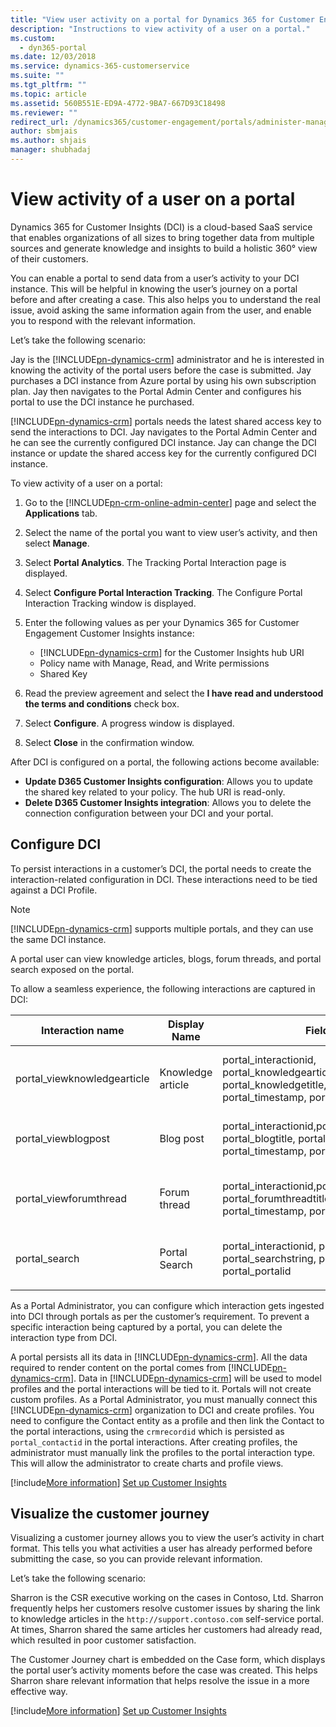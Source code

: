 ```yaml
---
title: "View user activity on a portal for Dynamics 365 for Customer Engagement | MicrosoftDocs"
description: "Instructions to view activity of a user on a portal."
ms.custom:
  - dyn365-portal
ms.date: 12/03/2018
ms.service: dynamics-365-customerservice
ms.suite: ""
ms.tgt_pltfrm: ""
ms.topic: article
ms.assetid: 560B551E-ED9A-4772-9BA7-667D93C18498
ms.reviewer: ""
redirect_url: /dynamics365/customer-engagement/portals/administer-manage-portal-dynamics-365
author: sbmjais
ms.author: shjais
manager: shubhadaj
---
```


# View activity of a user on a portal
Dynamics 365 for Customer Insights (DCI) is a cloud-based SaaS service that enables organizations of all sizes to bring together data from multiple sources and generate knowledge and insights to build a holistic 360° view of their customers.

You can enable a portal to send data from a user’s activity to your DCI instance. This will be helpful in knowing the user’s journey on a portal before and after creating a case. This also helps you to understand the real issue, avoid asking the same information again from the user, and enable you to respond with the relevant information.

Let’s take the following scenario:

Jay is the [!INCLUDE[pn-dynamics-crm](../includes/pn-dynamics-crm.md)] administrator and he is interested in knowing the activity of the portal users before the case is submitted. Jay purchases a DCI instance from Azure portal by using his own subscription plan. Jay then navigates to the Portal Admin Center and configures his portal to use the DCI instance he purchased.

[!INCLUDE[pn-dynamics-crm](../includes/pn-dynamics-crm.md)] portals needs the latest shared access key to send the interactions to DCI. Jay navigates to the Portal Admin Center and he can see the currently configured DCI instance. Jay can change the DCI instance or update the shared access key for the currently configured DCI instance.

To view activity of a user on a portal:
1. Go to the [!INCLUDE[pn-crm-online-admin-center](../includes/pn-crm-online-admin-center.md)] page and select the **Applications** tab.
2. Select the name of the portal you want to view user’s activity, and then select **Manage**.
3. Select **Portal Analytics**. The Tracking Portal Interaction page is displayed.
4. Select **Configure Portal Interaction Tracking**. The Configure Portal Interaction Tracking window is displayed.
5. Enter the following values as per your Dynamics 365 for Customer Engagement Customer Insights instance:
   - [!INCLUDE[pn-dynamics-crm](../includes/pn-dynamics-crm.md)] for the Customer Insights hub URI 
   - Policy name with Manage, Read, and Write permissions 
   - Shared Key

6. Read the preview agreement and select the **I have read and understood the terms and conditions** check box.
7. Select **Configure**. A progress window is displayed.
8. Select **Close** in the confirmation window.

After DCI is configured on a portal, the following actions become available:
- **Update D365 Customer Insights configuration**: Allows you to update the shared key related to your policy. The hub URI is read-only.
- **Delete D365 Customer Insights integration**: Allows you to delete the connection configuration between your DCI and your portal.

## Configure DCI
To persist interactions in a customer’s DCI, the portal needs to create the interaction-related configuration in DCI. These interactions need to be tied against a DCI Profile.

> [!Note]
> [!INCLUDE[pn-dynamics-crm](../includes/pn-dynamics-crm.md)] supports multiple portals, and they can use the same DCI instance.

A portal user can view knowledge articles, blogs, forum threads, and portal search exposed on the portal.

To allow a seamless experience, the following interactions are captured in DCI:


|Interaction name   |Display Name   |Fields   |Description   |Parameters captured|
|---|---|---|---|---|
|portal\_viewknowledgearticle |Knowledge article   |portal\_interactionid, portal\_knowledgearticleid, portal\_knowledgetitle, portal\_contactid, portal\_timestamp,  portal\_portalid |Tracks portal users viewing a knowledge article   |Knowledge article id, language, session id, portal id |
|portal\_viewblogpost   |Blog post   |portal\_interactionid,portal\_blogpostid, portal\_blogtitle, portal\_contactid, portal\_timestamp, portal\_portalid   |Tracks portal users viewing a blog post   |Blog post id, session id, portal id |
|portal\_viewforumthread   |Forum thread   |portal\_interactionid,portal\_forumthreadid, portal\_forumthreadtitle, portal\_contactid, portal\_timestamp, portal\_portalid   |Tracks portal users viewing a forum thread   |Forum Thread id, session id, portal id |
|portal\_search   |Portal Search   |portal\_interactionid, portal\_contactid, portal\_searchstring, portal\_timestamp, portal\_portalid   |Tracks portal users’ searches.   | |
||

As a Portal Administrator, you can configure which interaction gets ingested into DCI through portals as per the customer’s requirement. To prevent a specific interaction being captured by a portal, you can delete the interaction type from DCI.

A portal persists all its data in [!INCLUDE[pn-dynamics-crm](../includes/pn-dynamics-crm.md)]. All the data required to render content on the portal comes from [!INCLUDE[pn-dynamics-crm](../includes/pn-dynamics-crm.md)]. Data in [!INCLUDE[pn-dynamics-crm](../includes/pn-dynamics-crm.md)] will be used to model profiles and the portal interactions will be tied to it. Portals will not create custom profiles. As a Portal Administrator, you must manually connect this [!INCLUDE[pn-dynamics-crm](../includes/pn-dynamics-crm.md)] organization to DCI and create profiles. You need to configure the Contact entity as a profile and then link the Contact to the portal interactions, using the `crmrecordid` which is persisted as `portal_contactid` in the portal interactions. After creating profiles, the administrator must manually link the profiles to the portal interaction type. This will allow the administrator to create charts and profile views.

[!include[More information](../includes/proc-more-information.md)] [Set up Customer Insights](https://docs.microsoft.com/dynamics365/customer-insights/deploy/stepbystepconfiguration)

## Visualize the customer journey
Visualizing a customer journey allows you to view the user’s activity in chart format. This tells you what activities a user has already performed before submitting the case, so you can provide relevant information.

Let’s take the following scenario:

Sharron is the CSR executive working on the cases in Contoso, Ltd. Sharron frequently helps her customers resolve customer issues by sharing the link to knowledge articles in the `http://support.contoso.com` self-service portal. At times, Sharron shared the same articles her customers had already read, which resulted in poor customer satisfaction. 

The Customer Journey chart is embedded on the Case form, which displays the portal user’s activity moments before the case was created. This helps Sharron share relevant information that helps resolve the issue in a more effective way.

[!include[More information](../includes/proc-more-information.md)]  [Set up Customer Insights](https://docs.microsoft.com/dynamics365/customer-insights/deploy/stepbystepconfiguration)
